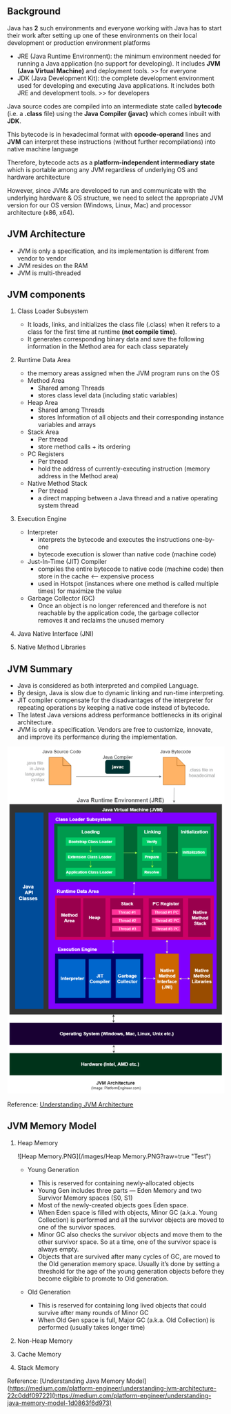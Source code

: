 ## Background

Java has **2** such environments and everyone working with Java has to start their work after setting up one of these environments on their local development or production environment platforms

* JRE (Java Runtime Environment): the minimum environment needed for running a Java application (no support for developing). It includes **JVM (Java Virtual Machine)** and deployment tools. >> for everyone 
* JDK (Java Development Kit): the complete development environment used for developing and executing Java applications. It includes both JRE and development tools. >> for developers


Java source codes are compiled into an intermediate state called **bytecode** (i.e. a **.class** file) using the **Java Compiler (javac)** which comes inbuilt with **JDK**.

This bytecode is in hexadecimal format with **opcode-operand** lines and **JVM** can interpret these instructions (without further recompilations) into native machine language

Therefore, bytecode acts as a **platform-independent intermediary state** which is portable among any JVM regardless of underlying OS and hardware architecture

However, since JVMs are developed to run and communicate with the underlying hardware & OS structure, we need to select the appropriate JVM version for our OS version (Windows, Linux, Mac) and processor architecture (x86, x64).

## JVM Architecture

* JVM is only a specification, and its implementation is different from vendor to vendor
* JVM resides on the RAM
* JVM is multi-threaded

## JVM components
1. Class Loader Subsystem
    * It loads, links, and initializes the class file (.class) when it refers to a class for the first time at runtime **(not compile time)**.
    * It generates corresponding binary data and save the following information in the Method area for each class separately
    
2. Runtime Data Area
    * the memory areas assigned when the JVM program runs on the OS
    * Method Area
      * Shared among Threads
      * stores class level data (including static variables)
    * Heap Area
      * Shared among Threads
      * stores Information of all objects and their corresponding instance variables and arrays
    * Stack Area
      * Per thread
      * store method calls + its ordering
    * PC Registers
      * Per thread
      * hold the address of currently-executing instruction (memory address in the Method area)
    * Native Method Stack
      * Per thread
      * a direct mapping between a Java thread and a native operating system thread
      
3. Execution Engine
    * Interpreter
      * interprets the bytecode and executes the instructions one-by-one
      * bytecode execution is slower than native code (machine code)
    * Just-In-Time (JIT) Compiler 
      * compiles the entire bytecode to native code (machine code) then store in the cache  <-- expensive process
      * used in Hotspot (instances where one method is called multiple times) for maximize the value
    * Garbage Collector (GC)
      * Once an object is no longer referenced and therefore is not reachable by the application code, the garbage collector removes it and reclaims the unused memory 
      
5. Java Native Interface (JNI)

6. Native Method Libraries
  
## JVM Summary
* Java is considered as both interpreted and compiled Language.
* By design, Java is slow due to dynamic linking and run-time interpreting.
* JIT compiler compensate for the disadvantages of the interpreter for repeating operations by keeping a native code instead of bytecode.
* The latest Java versions address performance bottlenecks in its original architecture.
* JVM is only a specification. Vendors are free to customize, innovate, and improve its performance during the implementation.


![JVM png](/images/JVM.png?raw=true "Test")

Reference:
[Understanding JVM Architecture](https://medium.com/platform-engineer/understanding-jvm-architecture-22c0ddf09722)


## JVM Memory Model
   1. Heap Memory

      ![Heap Memory.PNG](/images/Heap Memory.PNG?raw=true "Test")

      * Young Generation
         * This is reserved for containing newly-allocated objects
         * Young Gen includes three parts — Eden Memory and two Survivor Memory spaces (S0, S1)
         * Most of the newly-created objects goes Eden space.
         * When Eden space is filled with objects, Minor GC (a.k.a. Young Collection) is performed and all the survivor objects are moved to one of the survivor spaces.
         * Minor GC also checks the survivor objects and move them to the other survivor space. So at a time, one of the survivor space is always empty.
         * Objects that are survived after many cycles of GC, are moved to the Old generation memory space. Usually it’s done by setting a threshold for the age of the young generation objects before they become eligible to promote to Old generation.

      * Old Generation
         * This is reserved for containing long lived objects that could survive after many rounds of Minor GC
         * When Old Gen space is full, Major GC (a.k.a. Old Collection) is performed (usually takes longer time)

   2. Non-Heap Memory
   3. Cache Memory
   4. Stack Memory

Reference:
[Understanding Java Memory Model](https://medium.com/platform-engineer/understanding-jvm-architecture-22c0ddf09722](https://medium.com/platform-engineer/understanding-java-memory-model-1d0863f6d973)
